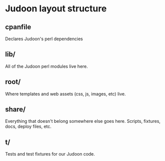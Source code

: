 # Judoon layout structure

## cpanfile

Declares Judoon's perl dependencies

## lib/

All of the Judoon perl modules live here.

## root/

Where templates and web assets (css, js, images, etc) live.

## share/

Everything that doesn't belong somewhere else goes here.  Scripts,
fixtures, docs, deploy files, etc.

## t/

Tests and test fixtures for our Judoon code.
